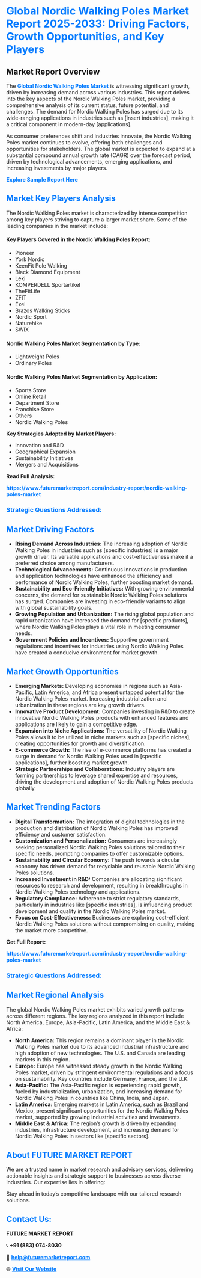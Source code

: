 <h1 style="color: #007BFF;">Global Nordic Walking Poles Market Report 2025-2033: Driving Factors, Growth Opportunities, and Key Players</h1>

<section id="overview">
<h2>Market Report Overview</h2>
<p>The <a href="https://www.futuremarketreport.com/industry-report/nordic-walking-poles-market" style="color: #007BFF; text-decoration: none;"><strong>Global Nordic Walking Poles Market</strong></a> is witnessing significant growth, driven by increasing demand across various industries. This report delves into the key aspects of the Nordic Walking Poles market, providing a comprehensive analysis of its current status, future potential, and challenges. The demand for Nordic Walking Poles has surged due to its wide-ranging applications in industries such as [insert industries], making it a critical component in modern-day [applications].</p>
<p>As consumer preferences shift and industries innovate, the Nordic Walking Poles market continues to evolve, offering both challenges and opportunities for stakeholders. The global market is expected to expand at a substantial compound annual growth rate (CAGR) over the forecast period, driven by technological advancements, emerging applications, and increasing investments by major players.</p>
</section>

<section id="overview">
<p><a href="https://www.futuremarketreport.com/request-sample/reportId=113337" style="color: #007BFF; text-decoration: none;"><strong>Explore Sample Report Here</strong></a></p>
</section>

<section id="key-players">
<h2 style="color: #007BFF;">Market Key Players Analysis</h2>
<p>The Nordic Walking Poles market is characterized by intense competition among key players striving to capture a larger market share. Some of the leading companies in the market include:</p>
<h4>Key Players Covered in the Nordic Walking Poles Report:</h4>
<ul><li>Pioneer</li><li>York Nordic</li><li>KeenFit Pole Walking</li><li>Black Diamond Equipment</li><li>Leki</li><li>KOMPERDELL Sportartikel</li><li>TheFitLife</li><li>ZFIT</li><li>Exel</li><li>Brazos Walking Sticks</li><li>Nordic Sport</li><li>Naturehike</li><li>SWIX</li></ul>
<h4>Nordic Walking Poles Market Segmentation by Type:</h4>
<ul><li>Lightweight Poles</li><li>Ordinary Poles</li></ul>

<h4>Nordic Walking Poles Market Segmentation by Application:</h4>
<ul><li>Sports Store</li><li>Online Retail</li><li>Department Store</li><li>Franchise Store</li><li>Others</li><li>Nordic Walking Poles</li></ul>
<p><strong>Key Strategies Adopted by Market Players:</strong></p>
<ul>
<li>Innovation and R&D</li>
<li>Geographical Expansion</li>
<li>Sustainability Initiatives</li>
<li>Mergers and Acquisitions</li>
</ul>
</section>

<section>
<p><strong>Read Full Analysis: </strong></p><a href="https://www.futuremarketreport.com/industry-report/nordic-walking-poles-market" style="color: #007BFF; text-decoration: none;"><strong>https://www.futuremarketreport.com/industry-report/nordic-walking-poles-market</strong></a>
<h3 style="color: #007BFF;">Strategic Questions Addressed:</h3>
</section>

<section id="driving-factors">
<h2 style="color: #007BFF;">Market Driving Factors</h2>
<ul>
<li><strong>Rising Demand Across Industries:</strong> The increasing adoption of Nordic Walking Poles in industries such as [specific industries] is a major growth driver. Its versatile applications and cost-effectiveness make it a preferred choice among manufacturers.</li>
<li><strong>Technological Advancements:</strong> Continuous innovations in production and application technologies have enhanced the efficiency and performance of Nordic Walking Poles, further boosting market demand.</li>
<li><strong>Sustainability and Eco-Friendly Initiatives:</strong> With growing environmental concerns, the demand for sustainable Nordic Walking Poles solutions has surged. Companies are investing in eco-friendly variants to align with global sustainability goals.</li>
<li><strong>Growing Population and Urbanization:</strong> The rising global population and rapid urbanization have increased the demand for [specific products], where Nordic Walking Poles plays a vital role in meeting consumer needs.</li>
<li><strong>Government Policies and Incentives:</strong> Supportive government regulations and incentives for industries using Nordic Walking Poles have created a conducive environment for market growth.</li>
</ul>
</section>

<section id="growth-opportunities">
<h2 style="color: #007BFF;">Market Growth Opportunities</h2>
<ul>
<li><strong>Emerging Markets:</strong> Developing economies in regions such as Asia-Pacific, Latin America, and Africa present untapped potential for the Nordic Walking Poles market. Increasing industrialization and urbanization in these regions are key growth drivers.</li>
<li><strong>Innovative Product Development:</strong> Companies investing in R&D to create innovative Nordic Walking Poles products with enhanced features and applications are likely to gain a competitive edge.</li>
<li><strong>Expansion into Niche Applications:</strong> The versatility of Nordic Walking Poles allows it to be utilized in niche markets such as [specific niches], creating opportunities for growth and diversification.</li>
<li><strong>E-commerce Growth:</strong> The rise of e-commerce platforms has created a surge in demand for Nordic Walking Poles used in [specific applications], further boosting market growth.</li>
<li><strong>Strategic Partnerships and Collaborations:</strong> Industry players are forming partnerships to leverage shared expertise and resources, driving the development and adoption of Nordic Walking Poles products globally.</li>
</ul>
</section>

<section id="trending-factors">
<h2 style="color: #007BFF;">Market Trending Factors</h2>
<ul>
<li><strong>Digital Transformation:</strong> The integration of digital technologies in the production and distribution of Nordic Walking Poles has improved efficiency and customer satisfaction.</li>
<li><strong>Customization and Personalization:</strong> Consumers are increasingly seeking personalized Nordic Walking Poles solutions tailored to their specific needs, prompting companies to offer customizable options.</li>
<li><strong>Sustainability and Circular Economy:</strong> The push towards a circular economy has driven demand for recyclable and reusable Nordic Walking Poles solutions.</li>
<li><strong>Increased Investment in R&D:</strong> Companies are allocating significant resources to research and development, resulting in breakthroughs in Nordic Walking Poles technology and applications.</li>
<li><strong>Regulatory Compliance:</strong> Adherence to strict regulatory standards, particularly in industries like [specific industries], is influencing product development and quality in the Nordic Walking Poles market.</li>
<li><strong>Focus on Cost-Effectiveness:</strong> Businesses are exploring cost-efficient Nordic Walking Poles solutions without compromising on quality, making the market more competitive.</li>
</ul>
</section>

<section>
<p><strong>Get Full Report: </strong></p><a href="https://www.futuremarketreport.com/industry-report/nordic-walking-poles-market" style="color: #007BFF; text-decoration: none;"><strong>https://www.futuremarketreport.com/industry-report/nordic-walking-poles-market</strong></a>
<h3 style="color: #007BFF;">Strategic Questions Addressed:</h3>
</section>


<section id="regional-analysis">
<h2 style="color: #007BFF;">Market Regional Analysis</h2>
<p>The global Nordic Walking Poles market exhibits varied growth patterns across different regions. The key regions analyzed in this report include North America, Europe, Asia-Pacific, Latin America, and the Middle East & Africa:</p>
<ul>
<li><strong>North America:</strong> This region remains a dominant player in the Nordic Walking Poles market due to its advanced industrial infrastructure and high adoption of new technologies. The U.S. and Canada are leading markets in this region.</li>
<li><strong>Europe:</strong> Europe has witnessed steady growth in the Nordic Walking Poles market, driven by stringent environmental regulations and a focus on sustainability. Key countries include Germany, France, and the U.K.</li>
<li><strong>Asia-Pacific:</strong> The Asia-Pacific region is experiencing rapid growth, fueled by industrialization, urbanization, and increasing demand for Nordic Walking Poles in countries like China, India, and Japan.</li>
<li><strong>Latin America:</strong> Emerging markets in Latin America, such as Brazil and Mexico, present significant opportunities for the Nordic Walking Poles market, supported by growing industrial activities and investments.</li>
<li><strong>Middle East & Africa:</strong> The region’s growth is driven by expanding industries, infrastructure development, and increasing demand for Nordic Walking Poles in sectors like [specific sectors].</li>
</ul>
</section>

<footer>
<h2 style="color: #007BFF;">About FUTURE MARKET REPORT</h2>
<p>We are a trusted name in market research and advisory services, delivering actionable insights and strategic support to businesses across diverse industries. Our expertise lies in offering:</p>

<p>Stay ahead in today’s competitive landscape with our tailored research solutions.</p>

<h2 style="color: #007BFF;">Contact Us:</h2>
<p><strong>FUTURE MARKET REPORT</strong></p>
<p>📞 <strong>+91 (883) 074-8030</strong></p>
<p>📧 <strong><a href="mailto:help@futuremarketreport.com" style="color: #007BFF;">help@futuremarketreport.com</a></strong></p>
<p>🌐 <strong><a href="https://www.futuremarketreport.com/" style="color: #007BFF;">Visit Our Website</a></strong></p>
</footer>